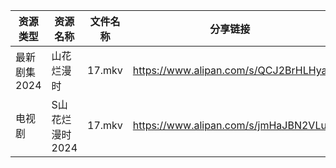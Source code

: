 | 资源类型     | 资源名称       | 文件名称   | 分享链接                                 | 更新时间                |
| -------- | ---------- | ------ | ------------------------------------ | ------------------- |
| 最新剧集2024 | 山花烂漫时      | 17.mkv | https://www.alipan.com/s/QCJ2BrHLHya | 2024-09-24 00:11:14 |
| 电视剧      | S山花烂漫时2024 | 17.mkv | https://www.alipan.com/s/jmHaJBN2VLu | 2024-09-24 00:07:23 |
